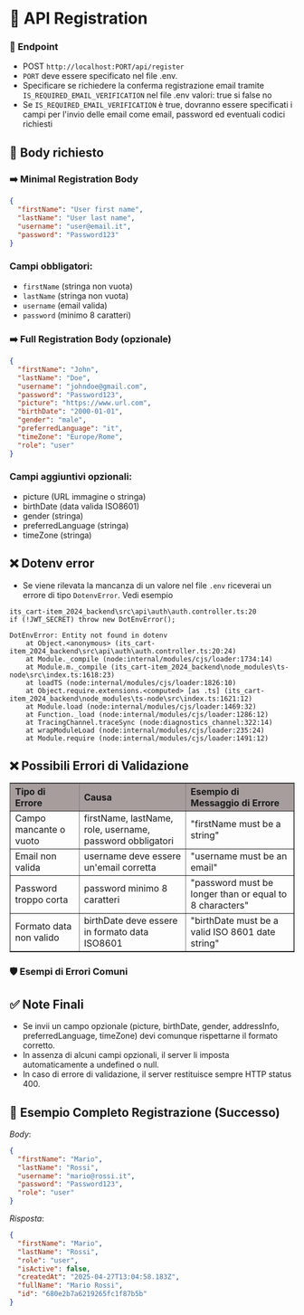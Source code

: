 # 📄 API Registration

### 📍 Endpoint

- POST `http://localhost:PORT/api/register`
- `PORT` deve essere specificato nel file .env.
- Specificare se richiedere la conferma registrazione email tramite `IS_REQUIRED_EMAIL_VERIFICATION` nel file .env valori: true si false no
- Se `IS_REQUIRED_EMAIL_VERIFICATION` è true, dovranno essere specificati i campi per l'invio delle email come email, password ed eventuali codici richiesti

## 🧩 Body richiesto

### ➡️ Minimal Registration Body

```json
{
  "firstName": "User first name",
  "lastName": "User last name",
  "username": "user@email.it",
  "password": "Password123"
}
```

### Campi obbligatori:

- `firstName` (stringa non vuota)
- `lastName` (stringa non vuota)
- `username` (email valida)
- `password` (minimo 8 caratteri)

### ➡️ Full Registration Body (opzionale)

```json
{
  "firstName": "John",
  "lastName": "Doe",
  "username": "johndoe@gmail.com",
  "password": "Password123",
  "picture": "https://www.url.com",
  "birthDate": "2000-01-01",
  "gender": "male",
  "preferredLanguage": "it",
  "timeZone": "Europe/Rome",
  "role": "user"
}
```

### Campi aggiuntivi opzionali:

- picture (URL immagine o stringa)
- birthDate (data valida ISO8601)
- gender (stringa)
- preferredLanguage (stringa)
- timeZone (stringa)

## ❌ Dotenv error

- Se viene rilevata la mancanza di un valore nel file `.env` riceverai un errore di tipo `DotenvError`. Vedi esempio

```Error
its_cart-item_2024_backend\src\api\auth\auth.controller.ts:20
if (!JWT_SECRET) throw new DotEnvError();

DotEnvError: Entity not found in dotenv
    at Object.<anonymous> (its_cart-item_2024_backend\src\api\auth\auth.controller.ts:20:24)
    at Module._compile (node:internal/modules/cjs/loader:1734:14)
    at Module.m._compile (its_cart-item_2024_backend\node_modules\ts-node\src\index.ts:1618:23)
    at loadTS (node:internal/modules/cjs/loader:1826:10)
    at Object.require.extensions.<computed> [as .ts] (its_cart-item_2024_backend\node_modules\ts-node\src\index.ts:1621:12)
    at Module.load (node:internal/modules/cjs/loader:1469:32)
    at Function._load (node:internal/modules/cjs/loader:1286:12)
    at TracingChannel.traceSync (node:diagnostics_channel:322:14)
    at wrapModuleLoad (node:internal/modules/cjs/loader:235:24)
    at Module.require (node:internal/modules/cjs/loader:1491:12)
```

## ❌ Possibili Errori di Validazione

<table border="1" cellpadding="6" cellspacing="0" style="border-collapse: collapse; text-align: left; width: 100%;">
  <thead style="background-color: rgb(167, 157, 157);">
    <tr>
      <th>Tipo di Errore</th>
      <th>Causa</th>
      <th>Esempio di Messaggio di Errore</th>
    </tr>
  </thead>
  <tbody>
    <tr>
      <td>Campo mancante o vuoto</td>
      <td>firstName, lastName, role, username, password obbligatori</td>
      <td>"firstName must be a string"</td>
    </tr>
    <tr>
      <td>Email non valida</td>
      <td>username deve essere un'email corretta</td>
      <td>"username must be an email"</td>
    </tr>
    <tr>
      <td>Password troppo corta</td>
      <td>password minimo 8 caratteri</td>
      <td>"password must be longer than or equal to 8 characters"</td>
    </tr>
    <tr>
      <td>Formato data non valido</td>
      <td>birthDate deve essere in formato data ISO8601</td>
      <td>"birthDate must be a valid ISO 8601 date string"</td>
    </tr>
  </tbody>
</table>

### 🛡️ Esempi di Errori Comuni

## ✅ Note Finali

- Se invii un campo opzionale (picture, birthDate, gender, addressInfo, preferredLanguage, timeZone) devi comunque rispettarne il formato corretto.
- In assenza di alcuni campi opzionali, il server li imposta automaticamente a undefined o null.
- In caso di errore di validazione, il server restituisce sempre HTTP status 400.

## 🚀 Esempio Completo Registrazione (Successo)

_Body_:

```json
{
  "firstName": "Mario",
  "lastName": "Rossi",
  "username": "mario@rossi.it",
  "password": "Password123",
  "role": "user"
}
```

_Risposta_:

```json
{
  "firstName": "Mario",
  "lastName": "Rossi",
  "role": "user",
  "isActive": false,
  "createdAt": "2025-04-27T13:04:58.183Z",
  "fullName": "Mario Rossi",
  "id": "680e2b7a6219265fc1f87b5b"
}
```
